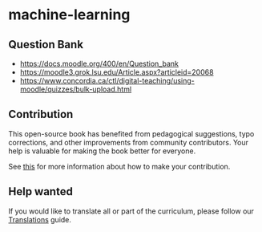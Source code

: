 # machine-learning

## Question Bank

- https://docs.moodle.org/400/en/Question_bank
- https://moodle3.grok.lsu.edu/Article.aspx?articleid=20068
- https://www.concordia.ca/ctl/digital-teaching/using-moodle/quizzes/bulk-upload.html

## Contribution

This open-source book has benefited from pedagogical suggestions, typo corrections, and other improvements from community contributors. Your help is valuable for making the book better for everyone.

See [this](https://github.com/open-academy/machine-learning/blob/main/CONTRIBUTION.md) for more information about how to make your contribution.


## Help wanted

If you would like to translate all or part of the curriculum, please follow our [Translations](https://github.com/open-academy/machine-learning/blob/main/TRANSLATIONS.md) guide.
